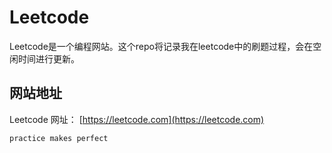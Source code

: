 # Leetcode

Leetcode是一个编程网站。这个repo将记录我在leetcode中的刷题过程，会在空闲时间进行更新。

## 网站地址

Leetcode 网址： [https://leetcode.com](https://leetcode.com)

`practice makes perfect`